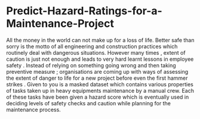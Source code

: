 # Predict-Hazard-Ratings-for-a-Maintenance-Project
All the money in the world can not make up for a loss of life. Better safe than sorry is the motto of all engineering and construction practices which routinely deal with dangerous situations. However many times , extent of caution is just not enough and leads to very hard learnt lessons in employee safety . Instead of relying on something going wrong and then taking preventive measure ; organisations are coming up with ways of assessing the extent of danger to life for a new project before even the first hammer strikes . Given to you is a masked dataset which contains various properties of tasks taken up in heavy equipments maintenance by a manual crew. Each of these tasks have been given a hazard score which is eventually used in deciding levels of safety checks and caution while planning for the maintenance process.
